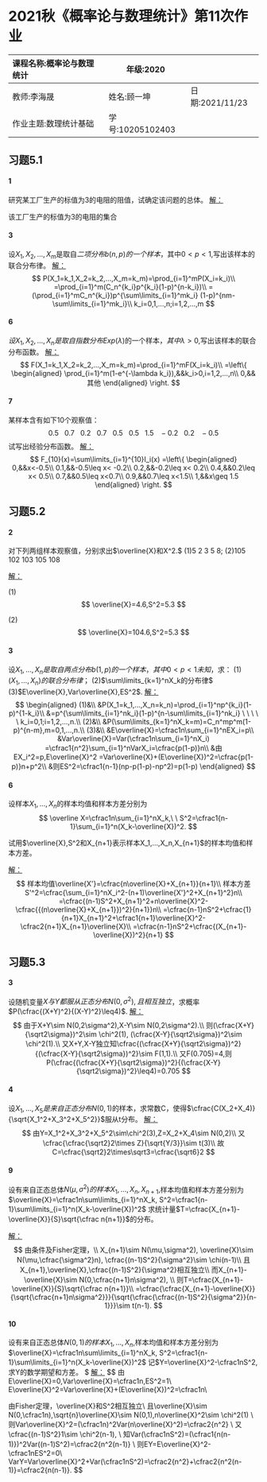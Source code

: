 # 2021秋《概率论与数理统计》第11次作业

| 课程名称:概率论与数理统计 | 年级:2020        |                 |
| :------------------------ | ---------------- | :-------------- |
| 教师:李海晟               | 姓名:顾一坤      | 日期:2021/11/23 |
| 作业主题:数理统计基础     | 学号:10205102403 |                 |

## 习题5.1

#### 1
研究某工厂生产的标值为3的电阻的阻值，试确定该问题的总体。
<u>解：</u>

该工厂生产的标值为3的电阻的集合


#### 3
设$X_1,X_2,...,X_m$是取自$二项分布b(n,p)的一个样本$，其中$0<p<1$,写出该样本的联合分布律。
<u>解：</u>
$$
P(X_1=k_1,X_2=k_2,...,X_m=k_m)=\prod_{i=1}^mP(X_i=k_i)\\
=\prod_{i=1}^m(C_n^{k_i}p^{k_i}(1-p)^{n-k_i})\\
=(\prod_{i=1}^mC_n^{k_i})p^{\sum\limits_{i=1}^mk_i}
(1-p)^{nm-\sum\limits_{i=1}^mk_i}\\
k_i=0,1,...,n;i=1,2,...,m
$$



#### 6
$设X_1,X_2,...,X_n是取自指数分布Exp(\lambda)$的一个样本，$其中\lambda>0$,写出该样本的联合分布函数。
<u>解：</u>
$$
F(X_1=k_1,X_2=k_2,...,X_m=k_m)=\prod_{i=1}^mF(X_i=k_i)\\
=\left\{
\begin{aligned}
\prod_{i=1}^m(1-e^{-\lambda k_i}),&&k_i>0,i=1,2,...,n\\
0,&&其他
\end{aligned}
\right.
$$



#### 7
某样本含有如下10个观察值：
$$
0.5\ \ \ 0.7\ \ \ 0.2\ \  \ 0.7\ \ \ 0.5\ \ \ 0.5 \ \ \ 1.5\ \ \ -0.2\ \ \ 0.2\ \ \ -0.5
$$
试写出经验分布函数。
<u>解：</u>
$$
F_{10}(x)=\sum\limits_{i=1}^{10}I_i(x)
=\left\{
\begin{aligned}
0,&&x<-0.5\\
0.1,&&-0.5\leq x< -0.2\\
0.2,&&-0.2\leq x< 0.2\\
0.4,&&0.2\leq x< 0.5\\
0.7,&&0.5\leq x<0.7\\
0.9,&&0.7\leq x<1.5\\
1,&&x\geq 1.5
\end{aligned}
\right.
$$


## 习题5.2
#### 2
对下列两组样本观察值，分别求出$\overline{X}和X^2.$
(1)5    2    3    5    8;
(2)105    102    103    105    108

<u>解：</u>

(1)
$$
\overline{X}=4.6,S^2=5.3
$$

(2)
$$
\overline{X}=104.6,S^2=5.3
$$



#### 3
设$X_1,...,X_n是取自两点分布b(1,p)的一个样本，其中0<p<1未知$，求：
(1)$(X_1,...,X_n)的联合分布律$；
(2)$\sum\limits_{k=1}^nX_k的分布律$
(3)$E\overline{X},Var\overline{X},ES^2$.
<u>解：</u>
$$
\begin{aligned}
(1)&\\
&P(X_1=k_1,...,X_n=k_n)=\prod_{i=1}^np^{k_i}(1-p)^{1-k_i}\\
&=p^{\sum\limits_{i=1}^nk_i}(1-p)^{n-\sum\limits_{i=1}^nk_i}
\ \ \ \ \ k_i=0,1;i=1,2,...,n.\\
(2)&\\
&P(\sum\limits_{k=1}^nX_k=m)=C_n^mp^m(1-p)^{n-m},m=0,1,...,n.\\
(3)&\\
&E\overline{X}=\cfrac1n\sum_{i=1}^nEX_i=p\\
&Var\overline{X}=Var(\cfrac1n\sum_{i=1}^nX_i)
=\cfrac1{n^2}\sum_{i=1}^nVarX_i=\cfrac{p(1-p)}n\\
&由EX_i^2=p,E\overline{X}^2
=Var\overline{X}+(E\overline{X})^2=\cfrac{p(1-p)}n+p^2\\
&则ES^2=\cfrac1{n-1}(np-p(1-p)-np^2)=p(1-p)
\end{aligned}
$$




#### 6
设样本$X_1,...,X_n$的样本均值和样本方差分别为
$$
\overline X=\cfrac1n\sum_{i=1}^nX_k,\ \ 
S^2=\cfrac1{n-1}\sum_{i=1}^n(X_k-\overline{X})^2.
$$

试用$\overline{X},S^2和X_{n+1}表示样本X_1,...,X_n,X_{n+1}$的样本均值和样本方差。

<u>解：</u>
$$
样本均值\overline{X'}=\cfrac{n\overline{X}+X_{n+1}}{n+1}\\
样本方差S'^2=\cfrac{\sum_{i=1}^nX_i^2-(n+1)\overline{X'}^2+X_{n+1}^2}n\\
=\cfrac{(n-1)S^2+X_{n+1}^2+n\overline{X}^2-\cfrac{{(n\overline{X}+X_{n+1}})^2}{n+1}}n\\
=\cfrac{n-1}nS^2+\cfrac{1}{n+1}X_{n+1}^2+\cfrac1{n+1}\overline{X}^2-\cfrac2{n+1}X_{n+1}\overline{X}\\
=\cfrac{n-1}nS^2+\cfrac{(X_{n+1}-\overline{X})^2}{n+1}
$$


## 习题5.3
#### 3
设随机变量$X与Y都服从正态分布N(0,\sigma^2),且相互独立$，求概率$P(\cfrac{(X+Y)^2}{(X-Y)^2}\leq4)$.
<u>解：</u>
$$
由于X+Y\sim N(0,2\sigma^2),X-Y\sim N(0,2\sigma^2).\\
则(\cfrac{X+Y}{\sqrt2\sigma})^2\sim \chi^2(1),
(\cfrac{X-Y}{\sqrt2\sigma})^2\sim \chi^2(1).\\
又X+Y,X-Y独立知\cfrac{(\cfrac{X+Y}{\sqrt2\sigma})^2}{(\cfrac{X-Y}{\sqrt2\sigma})^2}\sim F(1,1).\\
又F(0.705)=4,则P(\cfrac{(\cfrac{X+Y}{\sqrt2\sigma})^2}{(\cfrac{X-Y}{\sqrt2\sigma})^2}\leq4)=0.705
$$





#### 4
设$X_1,...,X_5是来自正态分布N(0,1)$的样本，求常数C，使得$\cfrac{C(X_2+X_4)}{\sqrt{X_1^2+X_3^2+X_5^2}}$服从t分布。
<u>解：</u>
$$
由Y=X_1^2+X_3^2+X_5^2\sim\chi^2(3),Z=X_2+X_4\sim N(0,2)\\
又\cfrac{\cfrac{\sqrt2}2\times Z}{\sqrt{Y/3}}\sim t(3)\\
故C=\cfrac{\sqrt2}2\times\sqrt3=\cfrac{\sqrt6}2
$$




#### 9
设有来自正态总体$N(\mu,\sigma^2)的样本X_1,...,X_n,X_{n+1},$样本均值和样本方差分别为
$\overline{X}=\cfrac1n\sum\limits_{i=1}^nX_k, S^2=\cfrac1{n-1}\sum\limits_{i=1}^n(X_k-\overline{X})^2$
求统计量$T=\cfrac{X_{n+1}-\overline{X}}{S}\sqrt{\cfrac n{n+1}}$的分布。

<u>解：</u>
$$
由条件及Fisher定理，\\
X_{n+1}\sim N(\mu,\sigma^2),
\overline{X}\sim N(\mu,\cfrac{\sigma^2}n),
\cfrac{(n-1)S^2}{\sigma^2}\sim \chi(n-1)\\
且X_{n+1},\overline{X},\cfrac{(n-1)S^2}{\sigma^2}相互独立\\
而X_{n+1}-\overline{X}\sim N(0,\cfrac{n+1}n\sigma^2),  \\
则T=\cfrac{X_{n+1}-\overline{X}}{S}\sqrt{\cfrac n{n+1}}\\
=\cfrac{\cfrac{X_{n+1}-\overline{X}}{\sqrt{\cfrac{n+1}n\sigma^2}}}{\sqrt{\cfrac{\cfrac{(n-1)S^2}{\sigma^2}}{n-1}}}\sim t(n-1).
$$




#### 10
设有来自正态总体$N(0,1)的样本X_1,...,X_n,$样本均值和样本方差分别为
$\overline{X}=\cfrac1n\sum\limits_{i=1}^nX_k, S^2=\cfrac1{n-1}\sum\limits_{i=1}^n(X_k-\overline{X})^2$
记$Y=\overline{X}^2-\cfrac1nS^2,求Y的数学期望和方差。  $
<u>解：</u>
$$
由E\overline{X}=0,Var\overline{X}=\cfrac1n,ES^2=1\\
E\overline{X}^2=Var\overline{X}+(E\overline{X})^2=\cfrac1n\\

由Fisher定理，\overline{X}和S^2相互独立\\
且\overline{X}\sim N(0,\cfrac1n),\sqrt{n}\overline{X}\sim N(0,1),n\overline{X}^2\sim \chi^2(1)  \\
则Var\overline{X}^2=(\cfrac1n)^2Var(n\overline{X}^2)=\cfrac2{n^2}    \\
又\cfrac{(n-1)S^2}1\sim \chi^2(n-1),   \\
知Var(\cfrac1nS^2)=(\cfrac1{n(n-1)})^2Var((n-1)S^2)=\cfrac2{n^2(n-1)}    \\
则EY=E\overline{X}^2-\cfrac1nES^2=0\\
VarY=Var\overline{X}^2+Var(\cfrac1nS^2)=\cfrac2{n^2}+\cfrac2{n^2(n-1)}=\cfrac2{n(n-1)}.
$$
